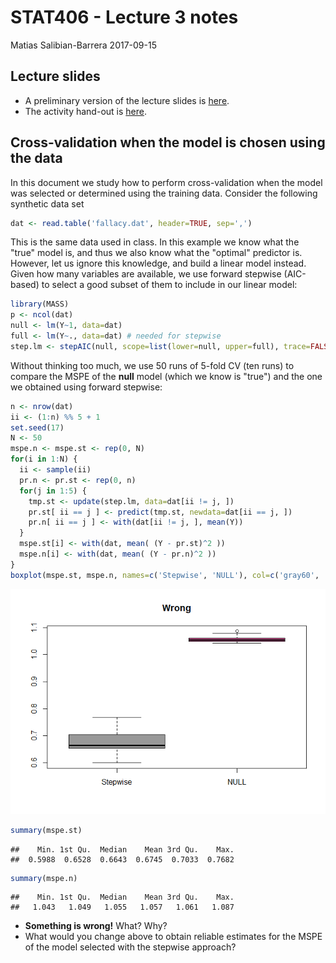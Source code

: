 STAT406 - Lecture 3 notes
================
Matias Salibian-Barrera
2017-09-15

Lecture slides
--------------

-   A preliminary version of the lecture slides is [here](STAT406-17-lecture-3.pdf).
-   The activity hand-out is [here](lecture3-activity.pdf).

Cross-validation when the model is chosen using the data
--------------------------------------------------------

In this document we study how to perform cross-validation when the model was selected or determined using the training data. Consider the following synthetic data set

``` r
dat <- read.table('fallacy.dat', header=TRUE, sep=',')
```

This is the same data used in class. In this example we know what the "true" model is, and thus we also know what the "optimal" predictor is. However, let us ignore this knowledge, and build a linear model instead. Given how many variables are available, we use forward stepwise (AIC-based) to select a good subset of them to include in our linear model:

``` r
library(MASS)
p <- ncol(dat)
null <- lm(Y~1, data=dat)
full <- lm(Y~., data=dat) # needed for stepwise
step.lm <- stepAIC(null, scope=list(lower=null, upper=full), trace=FALSE)
```

Without thinking too much, we use 50 runs of 5-fold CV (ten runs) to compare the MSPE of the **null** model (which we know is "true") and the one we obtained using forward stepwise:

``` r
n <- nrow(dat)
ii <- (1:n) %% 5 + 1
set.seed(17)
N <- 50
mspe.n <- mspe.st <- rep(0, N)
for(i in 1:N) {
  ii <- sample(ii)
  pr.n <- pr.st <- rep(0, n)
  for(j in 1:5) {
    tmp.st <- update(step.lm, data=dat[ii != j, ])
    pr.st[ ii == j ] <- predict(tmp.st, newdata=dat[ii == j, ])
    pr.n[ ii == j ] <- with(dat[ii != j, ], mean(Y))
  }
  mspe.st[i] <- with(dat, mean( (Y - pr.st)^2 ))
  mspe.n[i] <- with(dat, mean( (Y - pr.n)^2 ))
}
boxplot(mspe.st, mspe.n, names=c('Stepwise', 'NULL'), col=c('gray60', 'hotpink'), main='Wrong')
```

![](README_files/figure-markdown_github-ascii_identifiers/wrong-1.png)

``` r
summary(mspe.st)
```

    ##    Min. 1st Qu.  Median    Mean 3rd Qu.    Max. 
    ##  0.5988  0.6528  0.6643  0.6745  0.7033  0.7682

``` r
summary(mspe.n)
```

    ##    Min. 1st Qu.  Median    Mean 3rd Qu.    Max. 
    ##   1.043   1.049   1.055   1.057   1.061   1.087

-   **Something is wrong!** What? Why?
-   What would you change above to obtain reliable estimates for the MSPE of the model selected with the stepwise approach?

<!-- ## Correlated covariates -->
<!-- Technological advances in recent decades have resulted in data  -->
<!-- being collected in a fundamentally different way from the way  -->
<!-- it was when "classical" statistical methods were proposed.  -->
<!-- Specifically, it is not at all uncommon to have data sets with -->
<!-- an abundance of potentially useful explanatory variables.  -->
<!-- Sometimes the investigators are not sure which of them can be  -->
<!-- expected to be useful or meaningful. In many applications one -->
<!-- finds data with many more variables than cases.  -->
<!-- A consequence of this "wide net" data collection strategy is  -->
<!-- that many of the explanatory variables may be correlated with -->
<!-- each other. In what follows we will illustrate some of the -->
<!-- problems that this can cause both when training and interpreting -->
<!-- models, and also with the resulting predictions. -->
<!-- ### Significant variables "dissappear" -->
<!-- Consider the air pollution data set, and the fit to the  -->
<!-- **reduced** linear regression model used previously in class: -->
<!-- ```{r signif} -->
<!-- # Correlated covariates -->
<!-- x <- read.table('../Lecture1/rutgers-lib-30861_CSV-1.csv', header=TRUE, sep=',') -->
<!-- reduced <- lm(MORT ~ POOR + HC + NOX + HOUS + NONW, data=x) -->
<!-- round( summary(reduced)$coef, 3) -->
<!-- ``` -->
<!-- Note that all coefficients seem to be significant based on -->
<!-- the individual tests of hypothesis (with `POOR` and  -->
<!-- `HOUS` maybe only marginally so). In this sense all 5 -->
<!-- explanatory varibles in this model appear to be relevant. -->
<!-- Now, we fit the **full** model, that is, we include -->
<!-- all available explanatory variables in the data set: -->
<!-- ```{r signif2} -->
<!-- full <- lm(MORT ~ ., data=x) -->
<!-- round( summary(full)$coef, 3) -->
<!-- ``` -->
<!-- Now we have many more parameters to estimate, and while two of -->
<!-- them appear to be significantly different from zero (`NONW` -->
<!-- and `PREC`), all the others seem to be redundant.  -->
<!-- In particular, note that the p-values for the individual -->
<!-- test of hypotheses for 4 out of the 5   -->
<!-- regression coefficients for the variables of the **reduced** -->
<!-- model have now become not significant. -->
<!-- ```{r signif3} -->
<!-- round( summary(full)$coef[ names(coef(reduced)), ], 3) -->
<!-- ``` -->
<!-- ### Why does this happen?  -->
<!-- Recall that the covariance matrix of the least squares estimator involves the -->
<!-- inverse of (X'X), where X' denotes the transpose of the n x p matrix X (that -->
<!-- contains each vector of explanatory variables as a row). It is easy to see  -->
<!-- that if two columns of X are linearly dependent, then X'X will be rank deficient.  -->
<!-- When two columns of X are "close" to being linearly dependent (e.g. their -->
<!-- linear corrleation is high), then the matrix X'X will be ill-conditioned, and -->
<!-- its inverse will have very large entries. This means that the estimated  -->
<!-- standard errors of the least squares estimator will be unduly large, resulting -->
<!-- in non-significant test of hypotheses for each parameter separately, even if -->
<!-- the global test for all of them simultaneously is highly significant. -->
<!-- ### Why is this a problem if we are interested in prediction? -->
<!-- Although in many applications one is interested in interpreting the parameters -->
<!-- of the model, even if one is only trying to fit / train a model to do -->
<!-- predictions, highly variable parameter estimators will typically result in -->
<!-- a noticeable loss of prediction accuracy. This can be easily seen from the  -->
<!-- bias / variance factorization of the mean squared prediction error (MSPE)  -->
<!-- mentioned in class. Hence, better predictions can be obtained if one -->
<!-- uses less-variable parameter estimators.  -->
<!-- ### What can we do? -->
<!-- A commonly used strategy is to remove some explanatory variables from the -->
<!-- model, leaving only non-redundant covariates. However, this is easier said than -->
<!-- done. You have seen some strategies in other courses (stepwise variable selection, etc.) -->
<!-- In coming weeks we will investigate other methods to deal with this problem. -->

